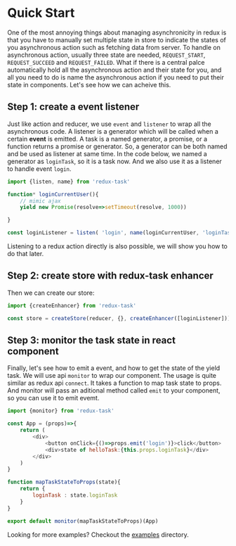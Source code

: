 #  Quick Start

One of the most annoying things about managing asynchronicity in redux is that you have to manually set multiple state in store to indicate the states of you asynchronous action such as fetching data from server. To handle on asynchronous action, usually three state are needed, `REQUEST_START`, `REQUEST_SUCCEED` and `REQUEST_FAILED`. What if there is a central palce automatically hold all the asynchronous action and their state for you, and all you need to do is name the asynchronous action if you need to put their state in components. Let's see how we can acheive this.

## Step 1: create a event listener

Just like action and reducer, we use `event` and `listener` to wrap all the asynchronous code. A listener is a generator which will be called when a certain **event** is emitted. A task is a named generator, a promise, or a function returns a promise or generator. So, a generator can be both named and be used as listener at same time. In the code below, we named a generator as `loginTask`, so it is a task now. And we also use it as a listener to handle event `login`.


```javascript
import {listen, name} from 'redux-task'

function* loginCurrentUser(){
	// mimic ajax
	yield new Promise(resolve=>setTimeout(resolve, 1000))

}

const loginListener = listen( 'login', name(loginCurrentUser, 'loginTask'))

```

Listening to a redux action directly is also possible, we will show you how to do that later.

## Step 2: create store with redux-task enhancer

Then we can create our store:

```javascript
import {createEnhancer} from 'redux-task'

const store = createStore(reducer, {}, createEnhancer([loginListener]));
```


## Step 3: monitor the task state in react component

Finally, let's see how to emit a event, and how to get the state of the yield task. We will use api `monitor` to wrap our component. The usage is quite similar as redux api `connect`. It takes a function to map task state to props. And monitor will pass an aditional method called `emit` to your component, so you can use it to emit evemt.

```javascript
import {monitor} from 'redux-task'

const App = (props)=>{
	return (
		<div>
			<button onClick={()=>props.emit('login')}>click</button>
			<div>state of helloTask:{this.props.loginTask}</div>
		</div>
	)
}

function mapTaskStateToProps(state){
	return {
		loginTask : state.loginTask
	}
}

export default monitor(mapTaskStateToProps)(App)
```

Looking for more examples? Checkout the [examples](https://github.com/sskyy/redux-task/tree/master/examples) directory.
